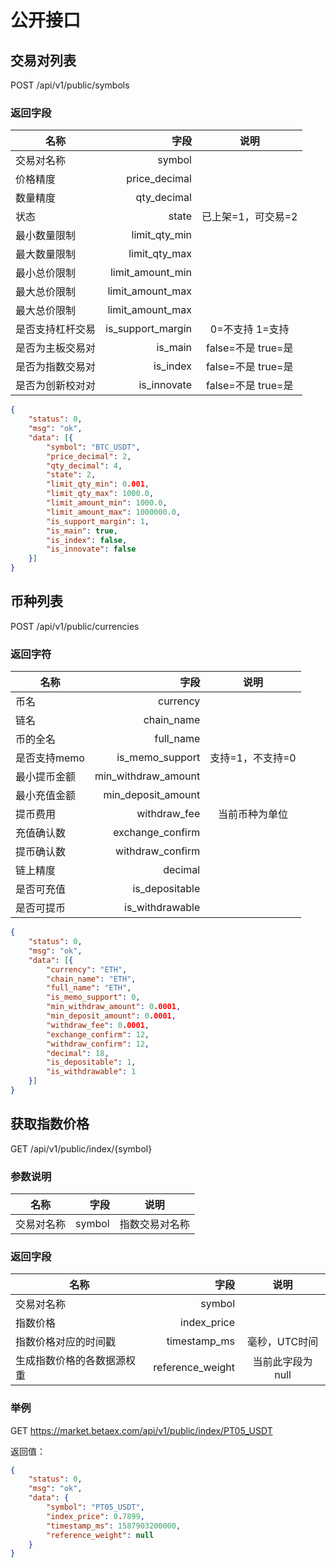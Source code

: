 # 公开接口

## 交易对列表

POST /api/v1/public/symbols

### 返回字段

| 名称        | 字段     |  说明 |
| --------   | -----:   | :----: |
| 交易对名称 | symbol |  |
| 价格精度 | price_decimal |  |
| 数量精度 | qty_decimal | |
| 状态 | state | 已上架=1，可交易=2|
| 最小数量限制 | limit_qty_min |  |
| 最大数量限制 | limit_qty_max |  |
| 最小总价限制 | limit_amount_min |  |
| 最大总价限制 | limit_amount_max |  |
| 最大总价限制 | limit_amount_max |  |
| 是否支持杠杆交易 | is_support_margin | 0=不支持 1=支持 |
| 是否为主板交易对 | is_main | false=不是 true=是 |
| 是否为指数交易对 | is_index | false=不是 true=是 |
| 是否为创新校对对 | is_innovate | false=不是 true=是 |


```json
{
    "status": 0,
    "msg": "ok",
    "data": [{
        "symbol": "BTC_USDT",
        "price_decimal": 2,
        "qty_decimal": 4,
        "state": 2,
        "limit_qty_min": 0.001,
        "limit_qty_max": 1000.0,
        "limit_amount_min": 1000.0,
        "limit_amount_max": 1000000.0,
        "is_support_margin": 1,
        "is_main": true,
        "is_index": false,
        "is_innovate": false
    }]
}
```

## 币种列表

POST /api/v1/public/currencies

### 返回字符

| 名称        | 字段     |  说明 |
| --------   | -----:   | :----: |
| 币名 | currency |  |
| 链名 | chain_name |  |
| 币的全名 | full_name | |
| 是否支持memo | is_memo_support | 支持=1，不支持=0 |
| 最小提币金额 | min_withdraw_amount |  |
| 最小充值金额 | min_deposit_amount |  |
| 提币费用 | withdraw_fee | 当前币种为单位 |
| 充值确认数 | exchange_confirm |  |
| 提币确认数 | withdraw_confirm |  |
| 链上精度 | decimal |  |
| 是否可充值 | is_depositable |  |
| 是否可提币 | is_withdrawable |  |

```json
{
    "status": 0,
    "msg": "ok",
    "data": [{
        "currency": "ETH",
        "chain_name": "ETH",
        "full_name": "ETH",
        "is_memo_support": 0,
        "min_withdraw_amount": 0.0001,
        "min_deposit_amount": 0.0001,
        "withdraw_fee": 0.0001,
        "exchange_confirm": 12,
        "withdraw_confirm": 12,
        "decimal": 18,
        "is_depositable": 1,
        "is_withdrawable": 1
    }]
}
```

## 获取指数价格
GET /api/v1/public/index/{symbol}

### 参数说明

| 名称        | 字段     |  说明 |
| --------   | -----:   | :----: |
| 交易对名称 | symbol | 指数交易对名称 |

### 返回字段

| 名称        | 字段     |  说明 |
| --------   | -----:   | :----: |
| 交易对名称 | symbol |  |
| 指数价格 | index_price |  |
| 指数价格对应的时间戳 | timestamp_ms | 毫秒，UTC时间 |
| 生成指数价格的各数据源权重 | reference_weight | 当前此字段为null |

### 举例
GET https://market.betaex.com/api/v1/public/index/PT05_USDT

返回值：
```json
{
	"status": 0,
	"msg": "ok",
	"data": {
		"symbol": "PT05_USDT",
		"index_price": 0.7899,
		"timestamp_ms": 1587903200000,
		"reference_weight": null
	}
}
```
